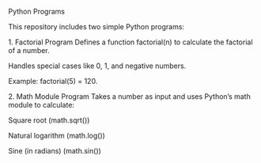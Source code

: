 Python Programs

This repository includes two simple Python programs:

1️. Factorial Program
Defines a function factorial(n) to calculate the factorial of a number.

Handles special cases like 0, 1, and negative numbers.

Example: factorial(5) = 120.

2️. Math Module Program
Takes a number as input and uses Python’s math module to calculate:

Square root (math.sqrt())

Natural logarithm (math.log())

Sine (in radians) (math.sin())
